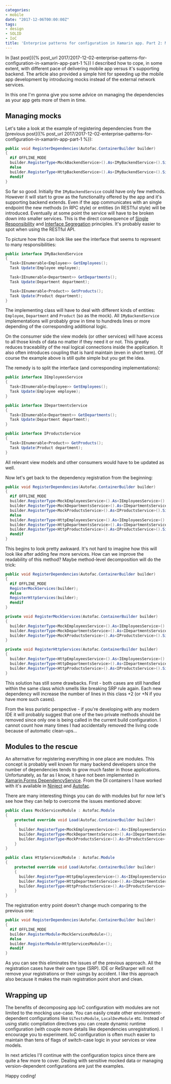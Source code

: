 ```yaml
---
categories:
- mobile
date: "2017-12-06T00:00:00Z"
tags:
- design
- SOLID
- IoC
title: 'Enterprise patterns for configuration in Xamarin app. Part 2: Managing dependencies'
---
```


In [last post]({% post_url 2017/2017-12-02-enterprise-patterns-for-configuration-in-xamarin-app-part-1 %}) I described how to cope, in some extent, with different pace of delivering mobile app versus it's supporting backend. The article also provided a simple hint for speeding up the mobile app development by introducing mocks instead of the external network services.

In this one I'm gonna give you some advice on managing the dependencies as your app gets more of them in time.
<!--more-->

## Managing mocks

Let's take a look at the example of registering dependencies from the [previous post]({% post_url 2017/2017-12-02-enterprise-patterns-for-configuration-in-xamarin-app-part-1 %}):

```csharp
public void RegisterDependencies(Autofac.ContainerBuilder builder)
{
  #if OFFLINE_MODE
  builder.RegisterType<MockBackendService>().As<IMyBackendService>().SingleInstance();
  #else
  builder.RegisterType<HttpBackendService>().As<IMyBackendService>().SingleInstance();
  #endif
}
```

So far so good. Initially the `IMyBackendService` could have only few methods. However it will start to grow as the functionality offered by the app and it's supporting backend extends. Even if the app communicates with an single endpoint the new methods (in RPC style) or entities (in RESTful style) will be introduced. Eventually at some point the service will have to be broken down into smaller services. This is the direct consequence of [Single Responsibility](https://en.wikipedia.org/wiki/Single_responsibility_principle) and [Interface Segregation](https://en.wikipedia.org/wiki/Interface_segregation_principle) principles. It's probably easier to spot when using the RESTful API.

To picture how this can look like see the interface that seems to represent to many responsibilities:

```csharp
public interface IMyBackendService
{
  Task<IEnumerable<Employee>> GetEmployees();
  Task Update(Employee employee);

  Task<IEnumerable<Department>> GetDepartments();
  Task Update(Department department);

  Task<IEnumerable<Product>> GetProducts();
  Task Update(Product department);
}
```

The implementing class will have to deal with different kinds of entities: `Employee`, `Department` and `Product` (so as the mock). All `IMyBackendService` implementations will probably grow in time to hundreds lines or more depending of the corresponding additional logic.

On the consumer side the view models (or other services) will have access to all those kinds of data no matter if they need it or not. This greatly reduces traceability of the real logical connections inside the application. It also often introduces coupling that is hard maintain (even in short term). Of course the example above is still quite simple but you get the idea.

The remedy is to split the interface (and corresponding implementations):

```csharp
public interface IEmployeesService
{
  Task<IEnumerable<Employee>> GetEmployees();
  Task Update(Employee employee);
}

public interface IDepartmentsService
{
  Task<IEnumerable<Department>> GetDepartments();
  Task Update(Department department);
}

public interface IProductsService
{
  Task<IEnumerable<Product>> GetProducts();
  Task Update(Product department);
}
```

All relevant view models and other consumers would have to be updated as well.

Now let's get back to the dependency registration from the beginning:

```csharp
public void RegisterDependencies(Autofac.ContainerBuilder builder)
{
  #if OFFLINE_MODE
  builder.RegisterType<MockEmployeesService>().As<IEmployeesService>().SingleInstance();
  builder.RegisterType<MockDepartmentsService>().As<IDepartmentsService>().SingleInstance();
  builder.RegisterType<MockProductsService>().As<IProductsService>().SingleInstance();
  #else
  builder.RegisterType<HttpEmployeesService>().As<IEmployeesService>().SingleInstance();
  builder.RegisterType<HttpDepartmentsService>().As<IDepartmentsService>().SingleInstance();
  builder.RegisterType<HttpProductsService>().As<IProductsService>().SingleInstance();
  #endif
}
```

This begins to look pretty awkward. It's not hard to imagine how this will look like after adding few more services. How can we improve the readability of this method? Maybe method-level decomposition will do the trick:

```csharp
public void RegisterDependencies(Autofac.ContainerBuilder builder)
{
  #if OFFLINE_MODE
  RegisterMockServices(builder);
  #else
  RegisterHttpServices(builder);
  #endif
}

private void RegisterMockServices(Autofac.ContainerBuilder builder)
{
  builder.RegisterType<MockEmployeesService>().As<IEmployeesService>().SingleInstance();
  builder.RegisterType<MockDepartmentsService>().As<IDepartmentsService>().SingleInstance();
  builder.RegisterType<MockProductsService>().As<IProductsService>().SingleInstance();
}

private void RegisterHttpServices(Autofac.ContainerBuilder builder)
{
  builder.RegisterType<HttpEmployeesService>().As<IEmployeesService>().SingleInstance();
  builder.RegisterType<HttpDepartmentsService>().As<IDepartmentsService>().SingleInstance();
  builder.RegisterType<HttpProductsService>().As<IProductsService>().SingleInstance();
}
```

This solution has still some drawbacks. First - both cases are still handled within the same class which smells like breaking SRP rule again. Each new dependency will increase the number of lines in this class +2 (or +N if you have more such cases).

From the less puristic perspective - if you're developing with any modern IDE it will probably suggest that one of the two private methods should be removed since only one is being called in the current build configuration. I cannot count how many times I had accidentally removed the living code because of automatic clean-ups...

## Modules to the rescue

An alternative for registering everything in one place are modules. This concept is probably well known for many backend developers since the number of dependencies tends to grow much faster in those applications. Unfortunately, as far as I know, it have not been implemented in [Xamarin.Forms DependencyService](https://developer.xamarin.com/guides/xamarin-forms/application-fundamentals/dependency-service/introduction/). From the DI containers I have worked with it's available in [Ninject](https://github.com/ninject/Ninject/wiki/Modules-and-the-Kernel) and [Autofac](http://autofaccn.readthedocs.io/en/latest/configuration/modules.html).

There are many interesting things you can do with modules but for now let's see how they can help to overcome the issues mentioned above:

```csharp
public class MockServicesModule : Autofac.Module
{
    protected override void Load(Autofac.ContainerBuilder builder)
    {
      builder.RegisterType<MockEmployeesService>().As<IEmployeesService>().SingleInstance();
      builder.RegisterType<MockDepartmentsService>().As<IDepartmentsService>().SingleInstance();
      builder.RegisterType<MockProductsService>().As<IProductsService>().SingleInstance();
    }
}

public class HttpServicesModule : Autofac.Module
{
    protected override void Load(Autofac.ContainerBuilder builder)
    {
      builder.RegisterType<HttpEmployeesService>().As<IEmployeesService>().SingleInstance();
      builder.RegisterType<HttpDepartmentsService>().As<IDepartmentsService>().SingleInstance();
      builder.RegisterType<HttpProductsService>().As<IProductsService>().SingleInstance();
    }
}
```

The registration entry point doesn't change much comparing to the previous one:

```csharp
public void RegisterDependencies(Autofac.ContainerBuilder builder)
{
  #if OFFLINE_MODE
  builder.RegisterModule<MockServicesModule>();
  #else
  builder.RegisterModule<HttpServicesModule>();
  #endif
}
```

As you can see this eliminates the issues of the previous approach. All the registration cases have their own type (SRP). IDE or ReSharper will not remove your registrations or their usings by accident. I like this approach also because it makes the main registration point short and clean.

## Wrapping up

The benefits of decomposing app IoC configuration with modules are not limited to the mocking use-case. You can easily create other environment-dependent configurations like `UiTestsModule`, `LocalDevModule` etc. Instead of using static compilation directives you can create dynamic runtime configuration (with couple more details like dependencies unregistration). I encourage you to experiment. IoC configuration is often much easier to maintain than tens of flags of switch-case logic in your services or view models.

In next articles I'll continue with the configuration topics since there are quite a few more to cover. Dealing with sensitive mocked data or managing version-dependent configurations are just the examples.

Happy coding!
